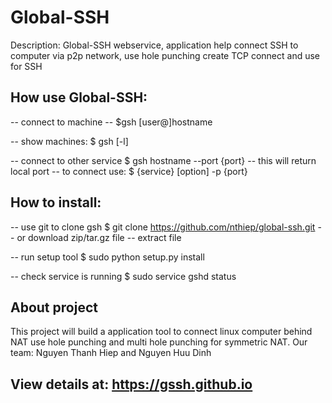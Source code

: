 Global-SSH
==========

Description: Global-SSH webservice, application help connect SSH to computer via p2p network, use hole punching create TCP connect and use for SSH

How use Global-SSH:
-------
<!-- language:console -->
-- connect to machine
-- $gsh [user@]hostname

-- show machines:
$ gsh [-l]

-- connect to other service
$ gsh hostname --port {port}
-- this will return local port
-- to connect use:
$ {service} [option] -p {port}


How to install:
-------
<!-- language:console -->
-- use git to clone gsh
$ git clone https://github.com/nthiep/global-ssh.git
-- or download zip/tar.gz file
-- extract file

-- run setup tool
$ sudo python setup.py install

-- check service is running
$ sudo service gshd status

About project
-------
This project will build a application tool to connect linux computer behind NAT use hole punching and multi hole punching for symmetric NAT.
Our team: Nguyen Thanh Hiep and Nguyen Huu Dinh

View details at: https://gssh.github.io
-------
